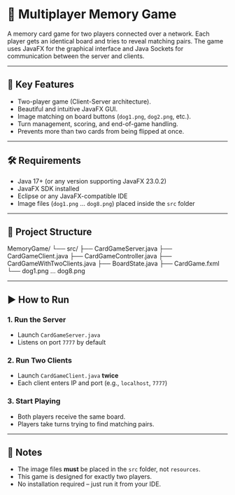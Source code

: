 # 🧠 Multiplayer Memory Game

A memory card game for two players connected over a network. Each player gets an identical board and tries to reveal matching pairs. 
The game uses JavaFX for the graphical interface and Java Sockets for communication between the server and clients.

---

## 🚀 Key Features

- Two-player game (Client-Server architecture).
- Beautiful and intuitive JavaFX GUI.
- Image matching on board buttons (`dog1.png`, `dog2.png`, etc.).
- Turn management, scoring, and end-of-game handling.
- Prevents more than two cards from being flipped at once.

---

## 🛠️ Requirements

- Java 17+ (or any version supporting JavaFX 23.0.2)
- JavaFX SDK installed
- Eclipse or any JavaFX-compatible IDE
- Image files (`dog1.png` ... `dog8.png`) placed inside the `src` folder

---

## 📁 Project Structure
MemoryGame/
└── src/
    ├── CardGameServer.java
    ├── CardGameClient.java
    ├── CardGameController.java
    ├── CardGameWithTwoClients.java
    ├── BoardState.java
    ├── CardGame.fxml
    └── dog1.png ... dog8.png

---

## ▶️ How to Run

### 1. Run the Server
- Launch `CardGameServer.java`
- Listens on port `7777` by default

### 2. Run Two Clients
- Launch `CardGameClient.java` **twice**
- Each client enters IP and port (e.g., `localhost`, `7777`)

### 3. Start Playing
- Both players receive the same board.
- Players take turns trying to find matching pairs.

---

## 📝 Notes

- The image files **must** be placed in the `src` folder, not `resources`.
- This game is designed for exactly two players.
- No installation required – just run it from your IDE.



